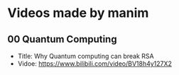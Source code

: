 # Videos made by manim
## 00 Quantum Computing
- Title: Why Quantum computing can break RSA
- Vidoe: https://www.bilibili.com/video/BV18h4y127X2
